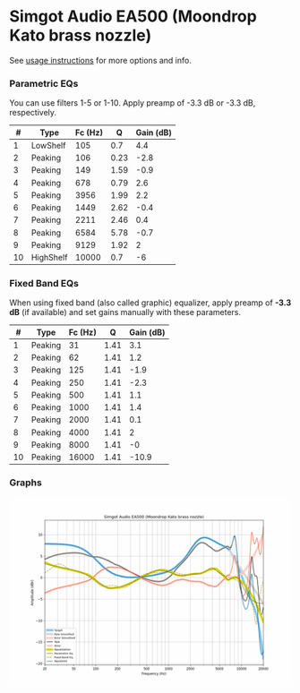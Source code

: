 # Simgot Audio EA500 (Moondrop Kato brass nozzle)
See [usage instructions](https://github.com/jaakkopasanen/AutoEq#usage) for more options and info.

### Parametric EQs
You can use filters 1-5 or 1-10. Apply preamp of -3.3 dB or -3.3 dB, respectively.

|   # | Type      |   Fc (Hz) |    Q |   Gain (dB) |
|-----|-----------|-----------|------|-------------|
|   1 | LowShelf  |       105 | 0.7  |         4.4 |
|   2 | Peaking   |       106 | 0.23 |        -2.8 |
|   3 | Peaking   |       149 | 1.59 |        -0.9 |
|   4 | Peaking   |       678 | 0.79 |         2.6 |
|   5 | Peaking   |      3956 | 1.99 |         2.2 |
|   6 | Peaking   |      1449 | 2.62 |        -0.4 |
|   7 | Peaking   |      2211 | 2.46 |         0.4 |
|   8 | Peaking   |      6584 | 5.78 |        -0.7 |
|   9 | Peaking   |      9129 | 1.92 |         2   |
|  10 | HighShelf |     10000 | 0.7  |        -6   |

### Fixed Band EQs
When using fixed band (also called graphic) equalizer, apply preamp of **-3.3 dB** (if available) and set gains manually with these parameters.

|   # | Type    |   Fc (Hz) |    Q |   Gain (dB) |
|-----|---------|-----------|------|-------------|
|   1 | Peaking |        31 | 1.41 |         3.1 |
|   2 | Peaking |        62 | 1.41 |         1.2 |
|   3 | Peaking |       125 | 1.41 |        -1.9 |
|   4 | Peaking |       250 | 1.41 |        -2.3 |
|   5 | Peaking |       500 | 1.41 |         1.1 |
|   6 | Peaking |      1000 | 1.41 |         1.4 |
|   7 | Peaking |      2000 | 1.41 |         0.1 |
|   8 | Peaking |      4000 | 1.41 |         2   |
|   9 | Peaking |      8000 | 1.41 |        -0   |
|  10 | Peaking |     16000 | 1.41 |       -10.9 |

### Graphs
![](./Simgot%20Audio%20EA500%20(Moondrop%20Kato%20brass%20nozzle).png)

